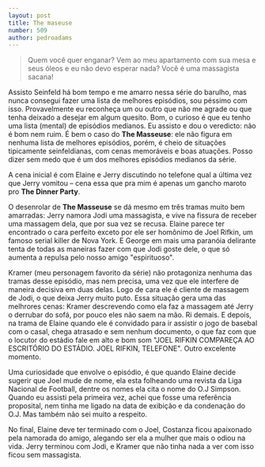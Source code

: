 ```yaml
---
layout: post
title: The maseuse
number: 509
author: pedroadams
---
```


> Quem você quer enganar? Vem ao meu apartamento com sua mesa e seus óleos e eu não devo esperar nada? Você é uma massagista sacana!

Assisto Seinfeld há bom tempo e me amarro nessa série do barulho, mas nunca consegui fazer uma lista de melhores episódios, sou péssimo com isso. Provavelmente eu reconheça um ou outro que não me agrade ou que tenha deixado a desejar em algum quesito. Bom, o curioso é que eu tenho uma lista (mental) de episódios medianos. Eu assisto e dou o veredicto: não é bom nem ruim. É bem o caso do **The Masseuse**: ele não figura em nenhuma lista de melhores episódios, porém, é cheio de situações tipicamente seinfeldianas, com cenas memoráveis e boas atuações. Posso dizer sem medo que é um dos melhores episódios medianos da série.

A cena inicial é com Elaine e Jerry discutindo no telefone qual a última vez que Jerry vomitou – cena essa que pra mim é apenas um gancho maroto pro **The Dinner Party**.

O desenrolar de **The Masseuse** se dá mesmo em três tramas muito bem amarradas: Jerry namora Jodi uma massagista, e vive na fissura de receber uma massagem dela, que por sua vez se recusa. Elaine parece ter encontrado o cara perfeito exceto por ele ser homônimo de Joel Rifkin, um famoso serial killer de Nova York. E George em mais uma paranóia delirante tenta de todas as maneiras fazer com que Jodi goste dele, o que só aumenta a repulsa pelo nosso amigo "espirituoso".

Kramer (meu personagem favorito da série) não protagoniza nenhuma das tramas desse episódio, mas nem precisa, uma vez que ele interfere de maneira decisiva em duas delas. Logo de cara ele é cliente de massagem de Jodi, o que deixa Jerry muito puto. Essa situação gera uma das melhrores cenas:  Kramer descrevendo como ela faz a massagem até Jerry o derrubar do sofá, por pouco eles não saem na mão. Ri demais. E depois, na trama de Elaine quando ele é convidado para ir assistir o jogo de basebal com o casal, chega atrasado e sem nenhum documento, o que faz com que o locutor do estádio fale em alto e bom som "JOEL RIFKIN COMPAREÇA AO ESCRITÓRIO DO ESTÁDIO. JOEL RIFKIN, TELEFONE". Outro excelente momento.

Uma curiosidade que envolve o episódio, é que quando Elaine decide sugerir que Joel mude de nome, ela esta folheando uma revista da Liga Nacional de Football, dentre os nomes ela cita o nome do O.J Simpson. Quando eu assisti pela primeira vez, achei que fosse uma referência proposital, nem tinha me ligado na data de exibição e da condenação do O.J. Mas também não sei muito a respeito.

No final, Elaine deve ter terminado com o Joel, Costanza ficou apaixonado pela namorada do amigo, alegando ser ela a mulher que mais o odiou na vida. Jerry terminou com Jodi, e Kramer que não tinha nada a ver com isso ficou sem massagista.